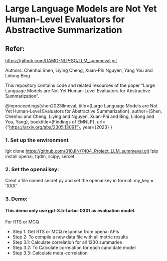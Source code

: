 # Large Language Models are Not Yet Human-Level Evaluators for Abstractive Summarization


##  Refer: 
https://github.com/DAMO-NLP-SG/LLM_summeval.git

Authors: Chenhui Shen, Liying Cheng, Xuan-Phi Nguyen, Yang You and Lidong Bing

This repository contains code and related resources of the paper "Large Language Models are Not Yet Human-Level Evaluators for Abstractive Summarization".


@inproceedings{shen2023llmeval,
  title={Large Language Models are Not Yet Human-Level Evaluators for Abstractive Summarization},
  author={Shen, Chenhui and Cheng, Liying and Nguyen, Xuan-Phi and Bing, Lidong and You, Yang},
  booktitle={Findings of EMNLP},
  url={"https://arxiv.org/abs/2305.13091"},
  year={2023}
}

### 1. Set up the environment
!git clone https://github.com/010JIN/7404_Project_LLM_summeval.git
!pip install openai, tqdm, scipy, sercet

### 2. Set the openai key:
Creat a file named secret.py and set the openai key in format: my_key = 'XXX'

### 3. Demo:
#### This demo only use gpt-3.5-turbo-0301 as evaluation model.

For RTS or MCQ
- Step 1: Get RTS or MCQ response from openai APIs
- Step 2: To compile a new data file with all metric results
- Step 3.1: Calculate correlation for all 1200 summaries
- Step 3.2: To Calculate correlation for each candidate model
- Step 3.3: Calculate meta-correlation
